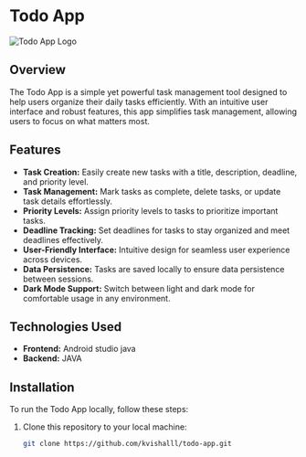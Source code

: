 # Todo App

![Todo App Logo](todo_app_logo.png)

## Overview

The Todo App is a simple yet powerful task management tool designed to help users organize their daily tasks efficiently. With an intuitive user interface and robust features, this app simplifies task management, allowing users to focus on what matters most.

## Features

- **Task Creation:** Easily create new tasks with a title, description, deadline, and priority level.
- **Task Management:** Mark tasks as complete, delete tasks, or update task details effortlessly.
- **Priority Levels:** Assign priority levels to tasks to prioritize important tasks.
- **Deadline Tracking:** Set deadlines for tasks to stay organized and meet deadlines effectively.
- **User-Friendly Interface:** Intuitive design for seamless user experience across devices.
- **Data Persistence:** Tasks are saved locally to ensure data persistence between sessions.
- **Dark Mode Support:** Switch between light and dark mode for comfortable usage in any environment.

## Technologies Used

- **Frontend:** Android studio java
- **Backend:** JAVA

## Installation

To run the Todo App locally, follow these steps:

1. Clone this repository to your local machine:
   ```bash
   git clone https://github.com/kvishalll/todo-app.git

